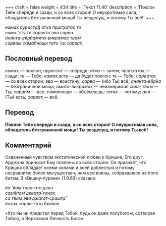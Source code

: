 +++
draft = false
weight = 434
title = 'Текст 11.40'
description = 'Поклон Тебе спереди и сзади, и со всех сторон! О неукротимая сила, обладатель безграничной мощи! Ты вездесущ, и потому Ты всё!'
+++

_намах̣ пураста̄д атха пр̣шт̣хатас те  
намо ’сту те сарвата эва сарва  
ананта-вӣрйа̄мита-викрамас твам̇  
сарвам̇ сама̄пноши тато ’си сарвах̣_

## Пословный перевод

_намах̣_ — поклон; _пураста̄т_ — спереди; _атха_ — затем; _пр̣шт̣хатах̣_ — сзади; _те_ — Тебе; _намах̣_ _асту_ — да будет поклон; _те_ — Тебе; _сарватах̣_ — со всех сторон; _эва_ — воистину; _сарва_ — (ибо Ты) всё; _ананта_\-_вӣрйа_ — безграничной мощи; _амита_\-_викрамах̣_ — неизмеримая сила; _твам_ — Ты; _сарвам_ — все; _сама̄пноши_ — объемлешь; _татах̣_ — потому; _аси_ — (Ты) есть; _сарвах̣_ — всё.

## Перевод

**Поклон Тебе спереди и сзади, и со всех сторон! О неукротимая сила, обладатель безграничной мощи! Ты вездесущ, и потому Ты всё!**

## Комментарий

Охваченный чувством экстатической любви к Кришне, Его друг Арджуна приносит Ему поклоны со всех сторон. Он признаёт, что Кришна обладает всеми силами и всей доблестью и потому несравнимо более могуществен, чем все воины, собравшиеся на поле битвы. В «Вишну-пуране» (1.9.69) сказано:

_йо ’йам̇ тава̄гато дева  
самӣпам̇ девата̄-ган̣ах̣  
са твам эва джагат-срашт̣а̄  
йатах̣ сарва-гато бхава̄н_

«Кто бы ни предстал перед Тобой, будь он даже полубогом, сотворен Тобою, о Верховная Личность Бога».
